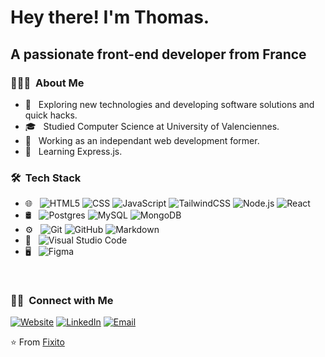 <h1>Hey there! I'm Thomas.</h1>

<h2>A passionate front-end developer from France</h2>

<h3> 👨🏻‍💻 &nbsp;About Me </h3>

- 🤔 &nbsp; Exploring new technologies and developing software solutions and quick hacks.
- 🎓 &nbsp; Studied Computer Science at University of Valenciennes.
- 💼 &nbsp; Working as an independant web development former.
- 🌱 &nbsp; Learning Express.js.

<h3> 🛠 &nbsp;Tech Stack</h3>

- 🌐 &nbsp;
  ![HTML5](https://img.shields.io/badge/-HTML5-333333?style=flat&logo=HTML5)
  ![CSS](https://img.shields.io/badge/-CSS-333333?style=flat&logo=CSS3&logoColor=1572B6)
  ![JavaScript](https://img.shields.io/badge/-JavaScript-333333?style=flat&logo=javascript)
  ![TailwindCSS](https://img.shields.io/badge/-Tailwindcss-333333?style=flat&logo=tailwind-css)
  ![Node.js](https://img.shields.io/badge/-Node.js-333333?style=flat&logo=node.js)
  ![React](https://img.shields.io/badge/-React-333333?style=flat&logo=react)
- 🛢️ &nbsp;
  ![Postgres](https://img.shields.io/badge/-Postgres-333333?style=flat&logo=postgresql)
  ![MySQL](https://img.shields.io/badge/-MySQL-333333?style=flat&logo=mysql)
  ![MongoDB](https://img.shields.io/badge/-MongoDB-333333?style=flat&logo=mongodb)
- ⚙️ &nbsp;
  ![Git](https://img.shields.io/badge/-Git-333333?style=flat&logo=git)
  ![GitHub](https://img.shields.io/badge/-GitHub-333333?style=flat&logo=github)
  ![Markdown](https://img.shields.io/badge/-Markdown-333333?style=flat&logo=markdown)
- 🔧 &nbsp;
  ![Visual Studio Code](https://img.shields.io/badge/-Visual%20Studio%20Code-333333?style=flat&logo=visual-studio-code&logoColor=007ACC)
- 🖥️ &nbsp;
  ![Figma](https://img.shields.io/badge/-Figma-333333?style=flat&logo=figma)

<br/>

<h3> 🤝🏻 &nbsp;Connect with Me </h3>

<p>
<a href="https://thomasrobert.netlify.app/"><img alt="Website" src="https://img.shields.io/badge/Website-www.thomasrobert.netlify.app-blue?style=flat-square&logo=google-chrome"></a>
<a href="https://www.linkedin.com/in/thomasrobert1/"><img alt="LinkedIn" src="https://img.shields.io/badge/LinkedIn-Thomas%20Robert-blue?style=flat-square&logo=linkedin"></a>
<a href="mailto:thomas_3004@hotmail.fr"><img alt="Email" src="https://img.shields.io/badge/Email-thomas_3004@hotmail.fr-blue?style=flat-square&logo=gmail"></a>
</p>

⭐️ From [Fixito](https://github.com/Fixito)
